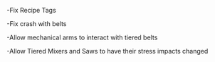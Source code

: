 -Fix Recipe Tags

-Fix crash with belts

-Allow mechanical arms to interact with tiered belts

-Allow Tiered Mixers and Saws to have their stress impacts changed